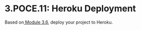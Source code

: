# 3.POCE.11: Heroku Deployment

Based on[ Module 3.6](../../../Module2/3-backend-applications/3.6-heroku), deploy your project to Heroku.
